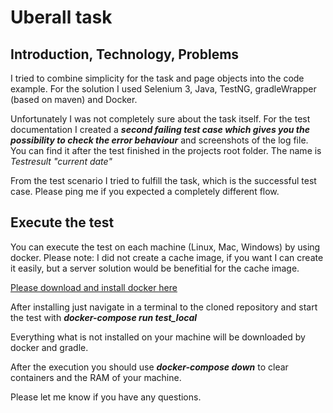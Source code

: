 # Uberall task

## Introduction, Technology, Problems

I tried to combine simplicity for the task and page objects into the code example. 
For the solution I used Selenium 3, Java, TestNG, gradleWrapper (based on maven) and Docker. 

Unfortunately I was not completely sure about the task itself. 
For the test documentation I created a _**second failing test case which gives you the possibility to check the error behaviour**_ and screenshots of the log file.
You can find it after the test finished in the projects root folder. 
The name is *Testresult "current date"*

From the test scenario I tried to fulfill the task, which is the successful test case. 
Please ping me if you expected a completely different flow.

## Execute the test

You can execute the test on each machine (Linux, Mac, Windows) by using docker. 
Please note: I did not create a cache image, if you want I can create it easily, but a server solution would be benefitial for the cache image.

[Please download and install docker here](https://www.docker.com/community-edition)

After installing just navigate in a terminal to the cloned repository and start the test with _**docker-compose run test_local**_

Everything what is not installed on your machine will be downloaded by docker and gradle.

After the execution you should use _**docker-compose down**_ to clear containers and the RAM of your machine.

Please let me know if you have any questions.
